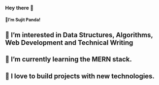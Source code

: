 ### Hey there 👋
#### 🍁I’m Sujit Panda!
## 👀 I’m interested in Data Structures, Algorithms, Web Development and Technical Writing
## 🌱 I’m currently learning the MERN stack.
## 💞️ I love to build projects with new technologies.




